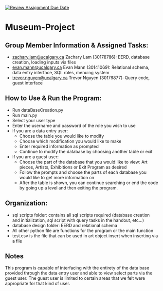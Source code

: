 [![Review Assignment Due Date](https://classroom.github.com/assets/deadline-readme-button-24ddc0f5d75046c5622901739e7c5dd533143b0c8e959d652212380cedb1ea36.svg)](https://classroom.github.com/a/M_swVJkI)
# Museum-Project
## Group Member Information & Assigned Tasks:
- zachary.lam@ucalgary.ca Zachary Lam (30178786): EERD, database creation, loading inputs via files
- evan.mann@ucalgary.ca Evan Mann (30141069): Relational schema,  data entry interface, SQL roles, menuing system
- trevor.nguyen@ucalgary.ca Trevor Nguyen (30176877): Query code, guest interface
## How to Use & Run the Program:
- Run dataBaseCreation.py
- Run main.py
- Select your user type
- Enter the username and password of the role you wish to use
- If you are a data entry user:
    - Choose the table you would like to modify
    - Choose which modification you would like to make
    - Enter required information as prompted
    - Continue to modify the database by choosing another table or exit
- If you are a guest user:
    - Choose the part of the database that you would like to view: Art pieces, Artists, Exhibitions or Exit Program as desired
    - Follow the prompts and choose the parts of each database you would like to get more information on
    - After the table is shown, you can continue searching or end the code by going up a level and then exiting the program.

## Organization:
- sql scripts folder: contains all sql scripts required (database creation and initialization, sql script with query tasks in the handout, etc...)
- database design folder: EERD and relational schema
- All other python file are functions for the program or the main function
- test.csv is the file that can be used in art object insert when inserting via a file

## Notes
This program is capable of interfacing with the entirety of the data base provided through the data entry user and able to view select parts via the guest user. The guest user is limited to certain areas that we felt were appropriate for that kind of user.